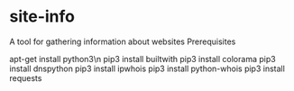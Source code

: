 # site-info
A tool for gathering information about websites
Prerequisites

apt-get install python3\n
pip3 install builtwith
pip3 install colorama
pip3 install dnspython
pip3 install ipwhois
pip3 install python-whois
pip3 install requests
